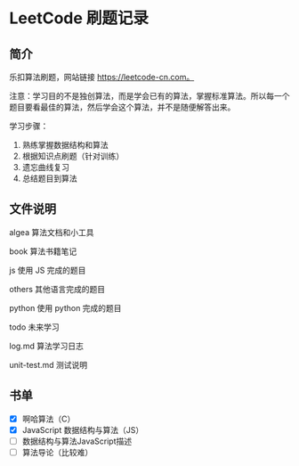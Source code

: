 # LeetCode 刷题记录

## 简介

乐扣算法刷题，网站链接 https://leetcode-cn.com。

注意：学习目的不是独创算法，而是学会已有的算法，掌握标准算法。所以每一个题目要看最佳的算法，然后学会这个算法，并不是随便解答出来。

学习步骤：

1. 熟练掌握数据结构和算法
2. 根据知识点刷题（针对训练）
3. 遗忘曲线复习
4. 总结题目到算法


## 文件说明

algea 算法文档和小工具

book 算法书籍笔记

js 使用 JS 完成的题目

others 其他语言完成的题目

python 使用 python 完成的题目

todo 未来学习

log.md 算法学习日志

unit-test.md 测试说明

## 书单

- [x] 啊哈算法（C）
- [x] JavaScript 数据结构与算法（JS）
- [ ] 数据结构与算法JavaScript描述
- [ ] 算法导论（比较难）

